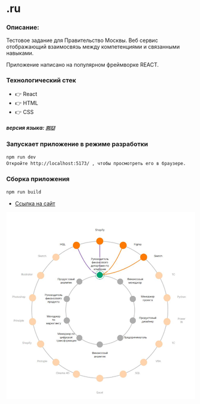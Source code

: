# .ru

### Описание: 
Тестовое задание для Правительство Москвы. Веб сервис отображающий взаимосвязь между компетенциями и связанными навыками. 

Приложение написано на популярном фреймворке REACT.

### Технологический стек
* :point_right: React
* :point_right: HTML
* :point_right: CSS
##### версия языка: :ru:


### Запускает приложение в режиме разработки

```sh
npm run dev
Откройте http://localhost:5173/ , чтобы просмотреть его в браузере.
```

### Сборка приложения

```sh
npm run build
```
* [Ссылка на сайт](https:https://aksenov-m.github.io/Moscow-gov/)


![informationImage](./src/informationImage.JPG)
